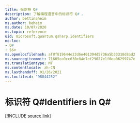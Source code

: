 ```yaml
---
title: 标识符 Q#
description: 了解编程语言中的标识符 Q# 。
author: bettinaheim
ms.author: beheim
ms.date: 10/07/2020
ms.topic: reference
uid: microsoft.quantum.qsharp.identifiers
no-loc:
- Q#
- $$v
ms.openlocfilehash: af8f819644e23d6e401394d5736a5b33318d8ad2
ms.sourcegitcommit: 71605ea9cc630e84e7ef29027e1f0ea06299747e
ms.translationtype: MT
ms.contentlocale: zh-CN
ms.lasthandoff: 01/26/2021
ms.locfileid: "98844252"
---
```

# <a name="identifiers-in-no-locq"></a><span data-ttu-id="cff00-103">标识符 Q#</span><span class="sxs-lookup"><span data-stu-id="cff00-103">Identifiers in Q#</span></span>

[!INCLUDE [source link](~/includes/qsharp-language/Specifications/Language/3_Expressions/Identifiers.md)]

